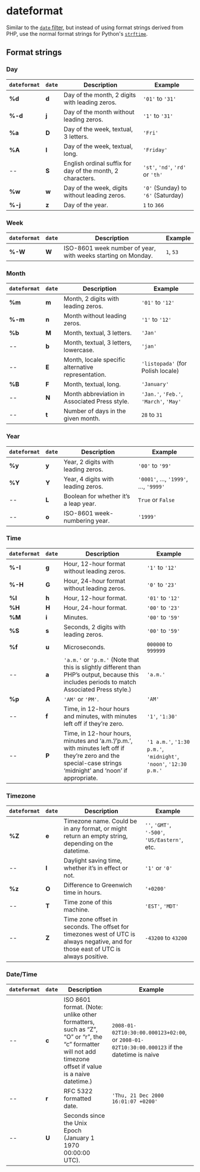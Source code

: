 # dateformat

Similar to the [`date` filter](https://docs.djangoproject.com/en/stable/ref/templates/builtins/#date), but instead of using format strings derived from PHP, use the normal format strings for Python's [`strftime`](https://strftime.org).

## Format strings

### Day

| `dateformat` | `date` | Description                                                                 | Example                      |
|-------------|-----------------------|-----------------------------------------------------------------------------|-------------------------------------|
| **%d** | **d**            | Day of the month, 2 digits with leading zeros.                             | `'01'` to `'31'`                   |
| **%-d** | **j**            | Day of the month without leading zeros.                                    | `'1'` to `'31'`                    |
| **%a** | **D**            | Day of the week, textual, 3 letters.                                       | `'Fri'`                             |
| **%A** | **l**            | Day of the week, textual, long.                                           | `'Friday'`                          |
| -- | **S**            | English ordinal suffix for day of the month, 2 characters.                 | `'st'`, `'nd'`, `'rd'` or `'th'`   |
| **%w** | **w**            | Day of the week, digits without leading zeros.                             | `'0'` (Sunday) to `'6'` (Saturday) |
| **%-j** | **z**            | Day of the year.                                                           | `1` to `366`                        |

### Week

| `dateformat` | `date` | Description                                                                 | Example                      |
|-------------|-----------------------|-----------------------------------------------------------------------------|-------------------------------------|
| **%-W** | **W**            | ISO-8601 week number of year, with weeks starting on Monday.              | `1`, `53`                           |

### Month

| `dateformat` | `date` | Description                                                                 | Example                      |
|-------------|-----------------------|-----------------------------------------------------------------------------|-------------------------------------|
| **%m** | **m**            | Month, 2 digits with leading zeros.                                        | `'01'` to `'12'`                   |
| **%-m** | **n**            | Month without leading zeros.                                               | `'1'` to `'12'`                    |
| **%b** | **M**            | Month, textual, 3 letters.                                                | `'Jan'`                             |
| -- | **b**            | Month, textual, 3 letters, lowercase.                                     | `'jan'`                             |
| -- | **E**            | Month, locale specific alternative representation.                         | `'listopada'` (for Polish locale)  |
| **%B** | **F**            | Month, textual, long.                                                     | `'January'`                         |
| -- | **N**            | Month abbreviation in Associated Press style.                              | `'Jan.'`, `'Feb.'`, `'March'`, `'May'` |
| -- | **t**            | Number of days in the given month.                                         | `28` to `31`                        |

### Year

| `dateformat` | `date` | Description                                                                 | Example                      |
|-------------|-----------------------|-----------------------------------------------------------------------------|-------------------------------------|
| **%y** | **y**            | Year, 2 digits with leading zeros.                                         | `'00'` to `'99'`                   |
| **%Y** | **Y**            | Year, 4 digits with leading zeros.                                         | `'0001'`, …, `'1999'`, …, `'9999'` |
| -- | **L**            | Boolean for whether it’s a leap year.                                      | `True` or `False`                  |
| -- | **o**            | ISO-8601 week-numbering year.                                             | `'1999'`                            |

### Time

| `dateformat` | `date` | Description                                                                 | Example                      |
|-------------|-----------------------|-----------------------------------------------------------------------------|-------------------------------------|
| **%-I** | **g**            | Hour, 12-hour format without leading zeros.                                | `'1'` to `'12'`                    |
| **%-H** | **G**            | Hour, 24-hour format without leading zeros.                                 | `'0'` to `'23'`                    |
| **%I** | **h**            | Hour, 12-hour format.                                                      | `'01'` to `'12'`                   |
| **%H** | **H**            | Hour, 24-hour format.                                                      | `'00'` to `'23'`                   |
| **%M** | **i**            | Minutes.                                                                    | `'00'` to `'59'`                   |
| **%S** | **s**            | Seconds, 2 digits with leading zeros.                                      | `'00'` to `'59'`                   |
| **%f** | **u**            | Microseconds.                                                               | `000000` to `999999`                |
| -- | **a**            | `'a.m.'` or `'p.m.'` (Note that this is slightly different than PHP’s output, because this includes periods to match Associated Press style.) | `'a.m.'` |
| **%p** | **A**            | `'AM'` or `'PM'`.                                                          | `'AM'`                              |
| -- | **f**            | Time, in 12-hour hours and minutes, with minutes left off if they’re zero. | `'1'`, `'1:30'`                    |
| -- | **P**            | Time, in 12-hour hours, minutes and ‘a.m.’/’p.m.’, with minutes left off if they’re zero and the special-case strings ‘midnight’ and ‘noon’ if appropriate. | `'1 a.m.'`, `'1:30 p.m.'`, `'midnight'`, `'noon'`, `'12:30 p.m.'` |

### Timezone

| `dateformat` | `date` | Description                                                                 | Example                      |
|-------------|-----------------------|-----------------------------------------------------------------------------|-------------------------------------|
| **%Z** | **e**            | Timezone name. Could be in any format, or might return an empty string, depending on the datetime. | `''`, `'GMT'`, `'-500'`, `'US/Eastern'`, etc. |
| -- | **I**            | Daylight saving time, whether it’s in effect or not.                      | `'1'` or `'0'`                     |
| **%z** | **O**            | Difference to Greenwich time in hours.                                     | `'+0200'`                           |
| -- | **T**            | Time zone of this machine.                                                 | `'EST'`, `'MDT'`                   |
| -- | **Z**            | Time zone offset in seconds. The offset for timezones west of UTC is always negative, and for those east of UTC is always positive. | `-43200` to `43200`                 |

### Date/Time

| `dateformat` | `date` | Description                                                                 | Example                      |
|-------------|-----------------------|-----------------------------------------------------------------------------|-------------------------------------|
| -- | **c**            | ISO 8601 format. (Note: unlike other formatters, such as “Z”, “O” or “r”, the “c” formatter will not add timezone offset if value is a naive datetime.) | `2008-01-02T10:30:00.000123+02:00`, or `2008-01-02T10:30:00.000123` if the datetime is naive |
| -- | **r**            | RFC 5322 formatted date.                                                   | `'Thu, 21 Dec 2000 16:01:07 +0200'` |
|-- | **U**            | Seconds since the Unix Epoch (January 1 1970 00:00:00 UTC).               |                                     |
